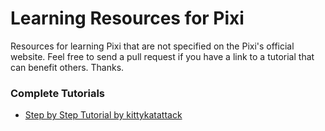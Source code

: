 <h1>Learning Resources for Pixi</h1>

Resources for learning Pixi that are not specified on the Pixi's official website. Feel free to send a pull request if you have a link to a tutorial that can benefit others. Thanks.

<h3>Complete Tutorials</h3>
<ul>
	<li><a href="https://github.com/kittykatattack/learningPixi">Step by Step Tutorial by kittykatattack</a></li>
</ul>
